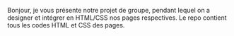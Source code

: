 Bonjour, je vous présente notre projet de groupe, pendant lequel on a designer et intégrer en HTML/CSS nos pages respectives. Le repo contient tous les codes HTML et CSS des pages.
